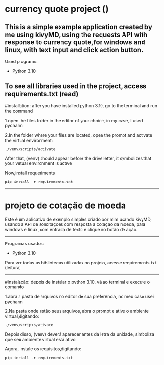 # currency quote project ()

This is a simple example application created by me using kivyMD, using the requests API
with response to currency quote,for windows and linux, with text input and click action button.
----------------------------------------------------------------
Used programs:
- Python 3.10

To see all libraries used in the project, access
requirements.txt (read)
----------------------------------------------------------------
#installation:
after you have installed python 3.10, go to the terminal and run the command

1.open the files folder in the editor of your choice, in my case, I used pycharm
    
    
2.In the folder where your files are located, open the prompt and activate the virtual environment:

    ./venv/scripts/activate
After that, (venv) should appear before the drive letter, 
it symbolizes that your virtual environment is active

Now,install requeriments

    pip install -r requirements.txt

----------------------------------------------------------------


# projeto de cotação de moeda

Este é um aplicativo de exemplo simples criado por mim usando kivyMD, usando a API de solicitações com resposta à cotação da moeda, para windows e linux, com entrada de texto e clique no botão de ação.

-------------------------------------------------- --------------
Programas usados:
- Python 3.10

Para ver todas as bibliotecas utilizadas no projeto, acesse
requirements.txt (leitura)
-------------------------------------------------- --------------
#instalação:
depois de instalar o python 3.10, vá ao terminal e execute o comando

1.abra a pasta de arquivos no editor de sua preferência, no meu caso usei pycharm
    
    
2.Na pasta onde estão seus arquivos, abra o prompt e ative o ambiente virtual,digitando:

    ./venv/scripts/ativate
Depois disso, (venv) deverá aparecer antes da letra da unidade,
simboliza que seu ambiente virtual está ativo

Agora, instale os requisitos,digitando:

    pip install -r requirements.txt
